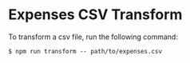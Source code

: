 # Expenses CSV Transform

To transform a csv file, run the following command:
```
$ npm run transform -- path/to/expenses.csv
```
